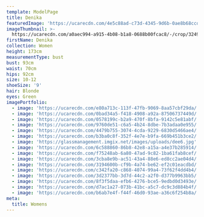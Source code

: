 ```yaml
---
template: ModelPage
title: Denika
featuredImage: 'https://ucarecdn.com/4e5c88ad-c73d-4345-9d6b-0ae8b68ccd94/'
imageThumbnail: >-
  https://ucarecdn.com/a0aec994-a915-4b08-b1a8-0688b00fcac8/-/crop/3249x3368/1404,0/-/preview/
firstName: Denika
collection: Women
height: 173cm
measurementType: bust
bust: 93cm
waist: 70cm
hips: 92cm
size: 10-12
shoeSize: '9'
hair: Blonde
eyes: Green
imagePortfolio:
  - image: 'https://ucarecdn.com/e80a713c-113f-47fb-9069-8aa57cbf29da/'
  - image: 'https://ucarecdn.com/0bad34a5-f418-4908-a92a-87506737449d/'
  - image: 'https://ucarecdn.com/0578199c-b2a9-470f-8bfa-9142c5e81abf/'
  - image: 'https://ucarecdn.com/9760de51-c6a5-4b24-8dbe-7b3adaa0e955/'
  - image: 'https://ucarecdn.com/4479b755-3074-4cda-9229-6830d5466ae4/'
  - image: 'https://ucarecdn.com/b3ba0c8f-352f-4e7e-b9fa-669b451b3ce2/'
  - image: 'https://glassmanagement.imgix.net/images/uploads/dee6.jpg'
  - image: 'https://ucarecdn.com/6c588860-86b8-42e8-a15a-a4e37b285914/'
  - image: 'https://ucarecdn.com/f75248ab-6a80-47ad-9c82-1ba61fab8cef/'
  - image: 'https://ucarecdn.com/3cba8e9b-ac51-43a4-88e6-ed8cc2ae04d4/'
  - image: 'https://ucarecdn.com/3194600b-cf9b-4a74-be62-ef2c01eacdbd/'
  - image: 'https://ucarecdn.com/c342fa20-c868-4074-99a4-73f62f4dd4b4/'
  - image: 'https://ucarecdn.com/3d2377bb-3d7d-44c2-a2f0-d377b9963bb5/'
  - image: 'https://ucarecdn.com/8f3f5daa-efb6-4276-bce5-9edbd0d3493e/'
  - image: 'https://ucarecdn.com/d7ac1a27-073b-41bc-a5c7-dc9c3d884b4f/'
  - image: 'https://ucarecdn.com/b6ab7e4f-f44f-46d0-93ae-a36c6f254b8a/'
meta:
  title: Womens
---
```


